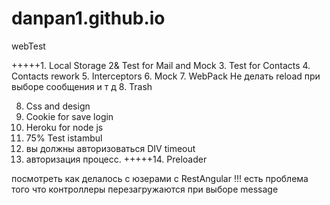 # danpan1.github.io
webTest

+++++1. Local Storage
2& Test for Mail and Mock
3. Test for Contacts
4. Contacts rework
5. Interceptors
6. Mock
7. WebPack
Не делать reload при выборе сообщения и т д
8. Trash

8.  Css and design
9. Cookie for save login
10. Heroku for node js
11. 75% Test istambul
12. вы должны авторизоваться DIV timeout
13. авторизация процесс. 
+++++14. Preloader

посмотреть как делалось с юзерами с RestAngular
!!! есть проблема того что контроллеры перезагружаются при выборе message